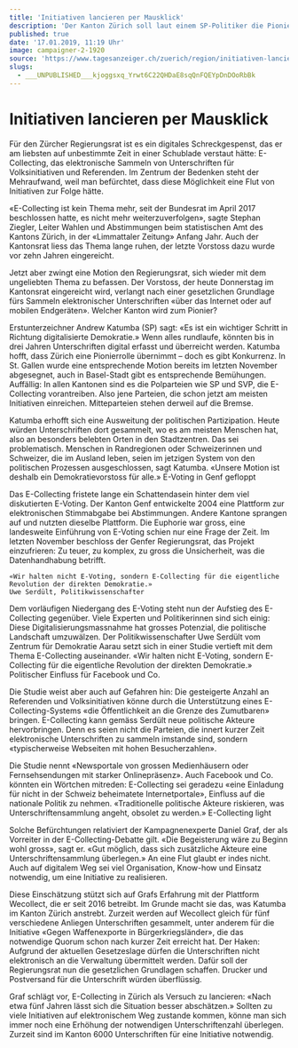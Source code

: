 ```yaml
---
title: 'Initiativen lancieren per Mausklick'
description: 'Der Kanton Zürich soll laut einem SP-Politiker die Pionierrolle übernehmen beim digitalen Unterschriftensammeln. Ein Experte warnt.'
published: true
date: '17.01.2019, 11:19 Uhr'
image: campaigner-2-1920
source: 'https://www.tagesanzeiger.ch/zuerich/region/initiativen-lancieren-per-mausklick/story/18468580'
slugs:
  - ___UNPUBLISHED___kjoggsxq_Yrwt6C22QHDaE8sqQnFQEYpDnDOoRbBk
---
```


# Initiativen lancieren per Mausklick

Für den Zürcher Regierungsrat ist es ein digitales Schreckgespenst, das er am liebsten auf unbestimmte Zeit in einer Schublade verstaut hätte: E-Collecting, das elektronische Sammeln von Unterschriften für Volksinitiativen und Referenden. Im Zentrum der Bedenken steht der Mehraufwand, weil man befürchtet, dass diese Möglichkeit eine Flut von Initiativen zur Folge hätte.

«E-Collecting ist kein Thema mehr, seit der Bundesrat im April 2017 beschlossen hatte, es nicht mehr weiterzuverfolgen», sagte Stephan Ziegler, Leiter Wahlen und Abstimmungen beim statistischen Amt des Kantons Zürich, in der «Limmattaler Zeitung» Anfang Jahr. Auch der Kantonsrat liess das Thema lange ruhen, der letzte Vorstoss dazu wurde vor zehn Jahren eingereicht.

Jetzt aber zwingt eine Motion den Regierungsrat, sich wieder mit dem ungeliebten Thema zu befassen. Der Vorstoss, der heute Donnerstag im Kantonsrat eingereicht wird, verlangt nach einer gesetzlichen Grundlage fürs Sammeln elektronischer Unterschriften «über das Internet oder auf mobilen Endgeräten».
Welcher Kanton wird zum Pionier?

Erstunterzeichner Andrew Katumba (SP) sagt: «Es ist ein wichtiger Schritt in Richtung digitalisierte Demokratie.» Wenn alles rundlaufe, könnten bis in drei Jahren Unterschriften digital erfasst und überreicht werden. Katumba hofft, dass Zürich eine Pionierrolle übernimmt – doch es gibt Konkurrenz. In St. Gallen wurde eine entsprechende Motion bereits im letzten November abgesegnet, auch in Basel-Stadt gibt es entsprechende Bemühungen. Auffällig: In allen Kantonen sind es die Polparteien wie SP und SVP, die E-Collecting vorantreiben. Also jene Parteien, die schon jetzt am meisten Initiativen einreichen. Mitteparteien stehen derweil auf die Bremse.

Katumba erhofft sich eine Ausweitung der politischen Partizipation. Heute würden Unterschriften dort gesammelt, wo es am meisten Menschen hat, also an besonders belebten Orten in den Stadtzentren. Das sei problematisch. Menschen in Randregionen oder Schweizerinnen und Schweizer, die im Ausland leben, seien im jetzigen System von den politischen Prozessen ausgeschlossen, sagt Katumba. «Unsere Motion ist deshalb ein Demokratievorstoss für alle.»
E-Voting in Genf gefloppt

Das E-Collecting fristete lange ein Schattendasein hinter dem viel diskutierten E-Voting. Der Kanton Genf entwickelte 2004 eine Plattform zur elektronischen Stimmabgabe bei Abstimmungen. Andere Kantone sprangen auf und nutzten dieselbe Plattform. Die Euphorie war gross, eine landesweite Einführung von E-Voting schien nur eine Frage der Zeit. Im letzten November beschloss der Genfer Regierungsrat, das Projekt einzufrieren: Zu teuer, zu komplex, zu gross die Unsicherheit, was die Datenhandhabung betrifft.

    «Wir halten nicht E-Voting, sondern E-Collecting für die eigentliche Revolution der direkten Demokratie.»
    Uwe Serdült, Politikwissenschafter

Dem vorläufigen Niedergang des E-Voting steht nun der Aufstieg des E-Collecting gegenüber. Viele Experten und Politikerinnen sind sich einig: Diese Digitalisierungsmassnahme hat grosses Potenzial, die politische Landschaft umzuwälzen. Der Politikwissenschafter Uwe Serdült vom Zentrum für Demokratie Aarau setzt sich in einer Studie vertieft mit dem Thema E-Collecting auseinander. «Wir halten nicht E-Voting, sondern E-Collecting für die eigentliche Revolution der direkten Demokratie.»
Politischer Einfluss für Facebook und Co.

Die Studie weist aber auch auf Gefahren hin: Die gesteigerte Anzahl an Referenden und Volksinitiativen könne durch die Unterstützung eines E-Collecting-Systems «die Öffentlichkeit an die Grenze des Zumutbaren» bringen. E-Collecting kann gemäss Serdült neue politische Akteure hervorbringen. Denn es seien nicht die Parteien, die innert kurzer Zeit elektronische Unterschriften zu sammeln imstande sind, sondern «typischerweise Webseiten mit hohen Besucherzahlen».

Die Studie nennt «Newsportale von grossen Medienhäusern oder Fernsehsendungen mit starker Onlinepräsenz». Auch Facebook und Co. könnten ein Wörtchen mitreden: E-Collecting sei geradezu «eine Einladung für nicht in der Schweiz beheimatete Internetportale», Einfluss auf die nationale Politik zu nehmen. «Traditionelle politische Akteure riskieren, was Unterschriftensammlung angeht, obsolet zu werden.»
E-Collecting light

Solche Befürchtungen relativiert der Kampagnenexperte Daniel Graf, der als Vorreiter in der E-Collecting-Debatte gilt. «Die Begeisterung wäre zu Beginn wohl gross», sagt er. «Gut möglich, dass sich zusätzliche Akteure eine Unterschriftensammlung überlegen.» An eine Flut glaubt er indes nicht. Auch auf digitalem Weg sei viel Organisation, Know-how und Einsatz notwendig, um eine Initiative zu realisieren.

Diese Einschätzung stützt sich auf Grafs Erfahrung mit der Plattform Wecollect, die er seit 2016 betreibt. Im Grunde macht sie das, was Katumba im Kanton Zürich anstrebt. Zurzeit werden auf Wecollect gleich für fünf verschiedene Anliegen Unterschriften gesammelt, unter anderem für die Initiative «Gegen Waffenexporte in Bürgerkriegsländer», die das notwendige Quorum schon nach kurzer Zeit erreicht hat. Der Haken: Aufgrund der aktuellen Gesetzeslage dürfen die Unterschriften nicht elektronisch an die Verwaltung übermittelt werden. Dafür soll der Regierungsrat nun die gesetzlichen Grundlagen schaffen. Drucker und Postversand für die Unterschrift würden überflüssig.

Graf schlägt vor, E-Collecting in Zürich als Versuch zu lancieren: «Nach etwa fünf Jahren lässt sich die Situation besser abschätzen.» Sollten zu viele Initiativen auf elektronischem Weg zustande kommen, könne man sich immer noch eine Erhöhung der notwendigen Unterschriftenzahl überlegen. Zurzeit sind im Kanton 6000 Unterschriften für eine Initiative notwendig.
